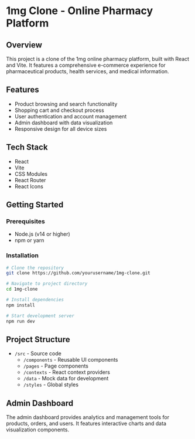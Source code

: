 # 1mg Clone - Online Pharmacy Platform

## Overview
This project is a clone of the 1mg online pharmacy platform, built with React and Vite. It features a comprehensive e-commerce experience for pharmaceutical products, health services, and medical information.

## Features
- Product browsing and search functionality
- Shopping cart and checkout process
- User authentication and account management
- Admin dashboard with data visualization
- Responsive design for all device sizes

## Tech Stack
- React
- Vite
- CSS Modules
- React Router
- React Icons

## Getting Started

### Prerequisites
- Node.js (v14 or higher)
- npm or yarn

### Installation
```bash
# Clone the repository
git clone https://github.com/yourusername/1mg-clone.git

# Navigate to project directory
cd 1mg-clone

# Install dependencies
npm install

# Start development server
npm run dev
```

## Project Structure
- `/src` - Source code
  - `/components` - Reusable UI components
  - `/pages` - Page components
  - `/contexts` - React context providers
  - `/data` - Mock data for development
  - `/styles` - Global styles

## Admin Dashboard
The admin dashboard provides analytics and management tools for products, orders, and users. It features interactive charts and data visualization components.

